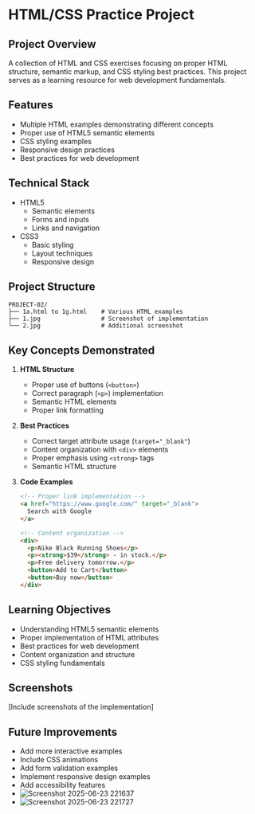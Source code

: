 # HTML/CSS Practice Project

## Project Overview
A collection of HTML and CSS exercises focusing on proper HTML structure, semantic markup, and CSS styling best practices. This project serves as a learning resource for web development fundamentals.

## Features
- Multiple HTML examples demonstrating different concepts
- Proper use of HTML5 semantic elements
- CSS styling examples
- Responsive design practices
- Best practices for web development

## Technical Stack
- HTML5
  - Semantic elements
  - Forms and inputs
  - Links and navigation
- CSS3
  - Basic styling
  - Layout techniques
  - Responsive design

## Project Structure
```
PROJECT-02/
├── 1a.html to 1g.html    # Various HTML examples
├── 1.jpg                 # Screenshot of implementation
└── 2.jpg                 # Additional screenshot
```

## Key Concepts Demonstrated
1. **HTML Structure**
   - Proper use of buttons (`<button>`)
   - Correct paragraph (`<p>`) implementation
   - Semantic HTML elements
   - Proper link formatting

2. **Best Practices**
   - Correct target attribute usage (`target="_blank"`)
   - Content organization with `<div>` elements
   - Proper emphasis using `<strong>` tags
   - Semantic HTML structure

3. **Code Examples**
   ```html
   <!-- Proper link implementation -->
   <a href="https://www.google.com/" target="_blank">
     Search with Google
   </a>

   <!-- Content organization -->
   <div>
     <p>Nike Black Running Shoes</p>
     <p><strong>$39</strong> - in stock.</p>
     <p>Free delivery tomorrow.</p>
     <button>Add to Cart</button>
     <button>Buy now</button>
   </div>
   ```

## Learning Objectives
- Understanding HTML5 semantic elements
- Proper implementation of HTML attributes
- Best practices for web development
- Content organization and structure
- CSS styling fundamentals

## Screenshots
[Include screenshots of the implementation]

## Future Improvements
- Add more interactive examples
- Include CSS animations
- Add form validation examples
- Implement responsive design examples
- Add accessibility features
- ![Screenshot 2025-06-23 221637](https://github.com/user-attachments/assets/26cded31-c15d-44e1-afcd-8d3a454aa1e0)
- ![Screenshot 2025-06-23 221727](https://github.com/user-attachments/assets/00aaaab2-e375-4c6b-8304-5629c52614ab)


